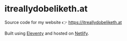 # itreallydobeliketh.at

Source code for my website 👉 https://itreallydobeliketh.at

Built using [Eleventy](https://www.11ty.dev/) and hosted on [Netlify](https://www.netlify.com/).
